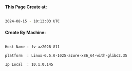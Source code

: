 
   
#### This Page Create at:

```bash

2024-08-15 - 10:12:03 UTC

```

#### Create By Machine:

```bash

Host Name : fv-az2028-811

platform  : Linux-6.5.0-1025-azure-x86_64-with-glibc2.35

Ip Local  : 10.1.0.145

```

